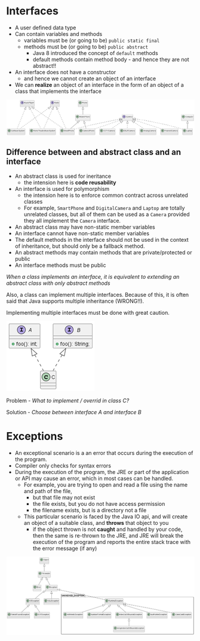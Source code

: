 # Interfaces

- A user defined data type
- Can contain variables and methods
  - variables must be (or going to be) `public static final`
  - methods must be (or going to be) `public abstract`
    - Java 8 introduced the concept of `default` methods
    - default methods contain method body - and hence they are not abstract!!
- An interface does not have a constructor
  - and hence we cannot create an object of an interface
- We can **realize** an object of an interface in the form of an object of a class that implements the interface

![](../out/day-04/interfaces/interfaces.png)

## Difference between and **abstract class** and an **interface**

- An abstract class is used for ineritance
  - the intension here is **code reusability**
- An interface is used for polymorphism
  - the intension here is to enforce common contract across unrelated classes
  - For example, `SmartPhone` and `DigitalCamera` and `Laptop` are totally unrelated classes, but all of them can be used as a `Camera` provided they all implement the `Camera` interface.
- An abstract class may have non-static member variables
- An interface cannot have non-static member variables
- The default methods in the interface should not be used in the context of inheritance, but should only be a fallback method.
- An abstract methods may contain methods that are private/protected or public
- An interface methods must be public

_When a class implements an interface, it is equivalent to extending an abstract class with only abstract methods_

Also, a class can implement multiple interfaces. Because of this, it is often said that Java supports multiple inheritance (WRONG!!).

Implementing multiple interfaces must be done with great caution.

![](../out/day-04/interface-problem/interface-problem.png)

Problem - _What to implement / overrid in class C?_

Solution - _Choose between interface A and interface B_

# Exceptions

- An exceptional scenario is a an error that occurs during the execution of the program.
- Compiler only checks for syntax errors
- During the execution of the program, the JRE or part of the application or API may cause an error, which in most cases can be handled.
  - For example, you are trying to open and read a file using the name and path of the file,
    - but that file may not exist
    - the file exists, but you do not have access permission
    - the filename exists, but is a directory not a file
  - This particular scenario is faced by the Java IO api, and will create an object of a suitable class, and **throws** that object to you
    - if the object thrown is not **caught** and handled by your code, then the same is re-thrown to the JRE, and JRE will break the execution of the program and reports the entire stack trace with the error message (if any)

![Exception hierarchy](../out/day-04/exceptions/exceptions.png)
